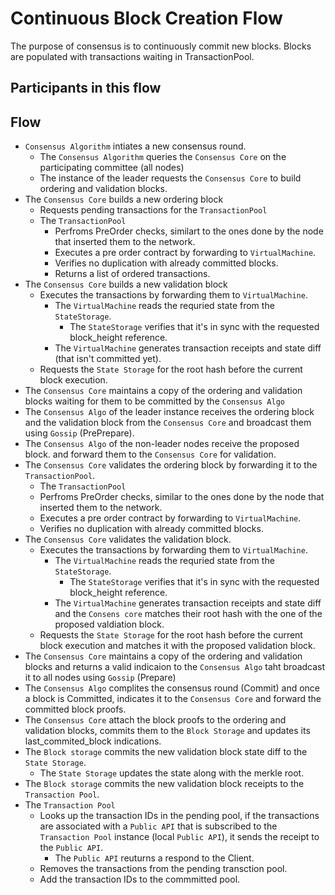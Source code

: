 # Continuous Block Creation Flow

The purpose of consensus is to continuously commit new blocks. Blocks are populated with transactions waiting in TransactionPool.

## Participants in this flow

## Flow

* `Consensus Algorithm` intiates a new consensus round.
  * The `Consensus Algorithm` queries the `Consensus Core` on the participating committee (all nodes)
  * The instance of the leader requests the `Consensus Core` to build ordering and validation blocks.
* The `Consensus Core` builds a new ordering block
  * Requests pending transactions for the `TransactionPool`
  * The `TransactionPool`
    * Perfroms PreOrder checks, similart to the ones done by the node that inserted them to the network.
    * Executes a pre order contract by forwarding to `VirtualMachine`.
    * Verifies no duplication with already committed blocks.
    * Returns a list of ordered transactions.
* The `Consensus Core` builds a new validation block
  * Executes the transactions by forwarding them to `VirtualMachine`.
    * The `VirtualMachine` reads the requried state from the `StateStorage`.
      * The `StateStorage` verifies that it's in sync with the requested block_height reference.
    * The `VirtualMachine` generates transaction receipts and state diff (that isn't committed yet).
  * Requests the `State Storage` for the root hash before the current block execution.
* The `Consensus Core` maintains a copy of the ordering and validation blocks waiting for them to be committed by the `Consensus Algo`
* The `Consensus Algo` of the leader instance receives the ordering block and the validation block from the `Consensus Core` and broadcast them using `Gossip` (PrePrepare).
* The `Consensus Algo` of the non-leader nodes receive the proposed block. and forward them to the `Consensus Core` for validation.
* The `Consensus Core` validates the ordering block by forwarding it to the `TransactionPool`.
  *  The `TransactionPool`
    * Perfroms PreOrder checks, similar to the ones done by the node that inserted them to the network.
    * Executes a pre order contract by forwarding to `VirtualMachine`.
    * Verifies no duplication with already committed blocks.
* The `Consensus Core` validates the validation block.
  * Executes the transactions by forwarding them to `VirtualMachine`.
    * The `VirtualMachine` reads the requried state from the `StateStorage`.
      * The `StateStorage` verifies that it's in sync with the requested block_height reference.
    * The `VirtualMachine` generates transaction receipts and state diff and the `Consens core` matches their root hash with the one of the proposed valdiation block.
  * Requests the `State Storage` for the root hash before the current block execution and matches it with the proposed validation block.
* The `Consensus Core` maintains a copy of the ordering and validation blocks and returns a valid indicaion to the `Consensus Algo` taht broadcast it to all nodes using `Gossip` (Prepare)
* The `Consensus Algo` complites the consensus round (Commit) and once a block is Committed, indicates it to the `Consensus Core` and forward the committed block proofs.
* The `Consensus Core` attach the block proofs to the ordering and validation blocks, commits them to the `Block Storage` and updates its last_commited_block indications.
* The `Block storage` commits the new validation block state diff to the `State Storage`.
  * The `State Storage` updates the state along with the merkle root.
* The `Block storage` commits the new validation block receipts to the `Transaction Pool`.
* The `Transaction Pool`
  * Looks up the transaction IDs in the pending pool, if the transactions are associated with a `Public API` that is subscribed to the `Transaction Pool` instance (local `Public API`), it sends  the receipt to the `Public API`.
    * The `Public API` reuturns a respond to the Client.
  * Removes the transactions from the pending transction pool.
  * Add the transaction IDs to the commmitted pool.
